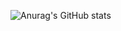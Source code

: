 ![Anurag's GitHub stats](https://github-readme-stats.vercel.app/api?username=son-yu-seoung&show_icons=true&theme=dark)
